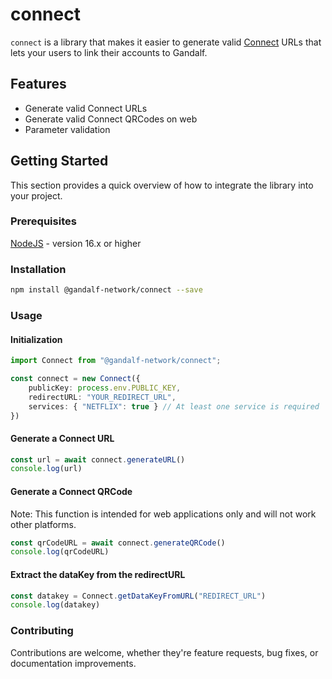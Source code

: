 # connect

`connect` is a library that makes it easier to generate valid [Connect](https://docs.gandalf.network/concepts/connect) URLs that lets your users to link their accounts to Gandalf.

## Features

- Generate valid Connect URLs
- Generate valid Connect QRCodes on web
- Parameter validation

## Getting Started

This section provides a quick overview of how to integrate the library into your project.

### Prerequisites

[NodeJS](https://nodejs.org/) - version 16.x or higher

### Installation

```bash
npm install @gandalf-network/connect --save
```

### Usage

#### Initialization

```typescript
import Connect from "@gandalf-network/connect";

const connect = new Connect({
    publicKey: process.env.PUBLIC_KEY, 
    redirectURL: "YOUR_REDIRECT_URL",
    services: { "NETFLIX": true } // At least one service is required
})
```

#### Generate a Connect URL

```typescript
const url = await connect.generateURL()
console.log(url)
```

#### Generate a Connect QRCode

Note: This function is intended for web applications only and will not work other platforms.

```typescript
const qrCodeURL = await connect.generateQRCode()
console.log(qrCodeURL)
```

#### Extract the dataKey from the redirectURL

```typescript
const datakey = Connect.getDataKeyFromURL("REDIRECT_URL")
console.log(datakey)
```

### Contributing

Contributions are welcome, whether they're feature requests, bug fixes, or documentation improvements.
